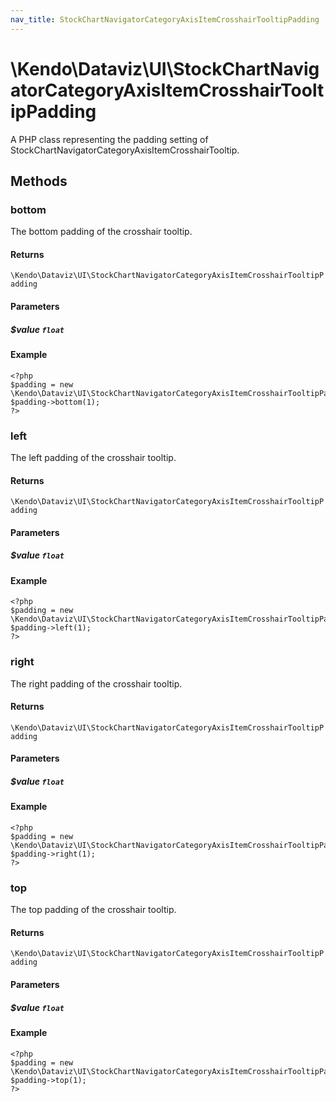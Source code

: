 ```yaml
---
nav_title: StockChartNavigatorCategoryAxisItemCrosshairTooltipPadding
---
```


# \Kendo\Dataviz\UI\StockChartNavigatorCategoryAxisItemCrosshairTooltipPadding

A PHP class representing the padding setting of StockChartNavigatorCategoryAxisItemCrosshairTooltip.


## Methods

### bottom
The bottom padding of the crosshair tooltip.

#### Returns
`\Kendo\Dataviz\UI\StockChartNavigatorCategoryAxisItemCrosshairTooltipPadding`

#### Parameters

##### $value `float`



#### Example 
    <?php
    $padding = new \Kendo\Dataviz\UI\StockChartNavigatorCategoryAxisItemCrosshairTooltipPadding();
    $padding->bottom(1);
    ?>

### left
The left padding of the crosshair tooltip.

#### Returns
`\Kendo\Dataviz\UI\StockChartNavigatorCategoryAxisItemCrosshairTooltipPadding`

#### Parameters

##### $value `float`



#### Example 
    <?php
    $padding = new \Kendo\Dataviz\UI\StockChartNavigatorCategoryAxisItemCrosshairTooltipPadding();
    $padding->left(1);
    ?>

### right
The right padding of the crosshair tooltip.

#### Returns
`\Kendo\Dataviz\UI\StockChartNavigatorCategoryAxisItemCrosshairTooltipPadding`

#### Parameters

##### $value `float`



#### Example 
    <?php
    $padding = new \Kendo\Dataviz\UI\StockChartNavigatorCategoryAxisItemCrosshairTooltipPadding();
    $padding->right(1);
    ?>

### top
The top padding of the crosshair tooltip.

#### Returns
`\Kendo\Dataviz\UI\StockChartNavigatorCategoryAxisItemCrosshairTooltipPadding`

#### Parameters

##### $value `float`



#### Example 
    <?php
    $padding = new \Kendo\Dataviz\UI\StockChartNavigatorCategoryAxisItemCrosshairTooltipPadding();
    $padding->top(1);
    ?>


